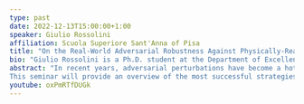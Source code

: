 ```yaml
---
type: past
date: 2022-12-13T15:00:00+1:00
speaker: Giulio Rossolini
affiliation: Scuola Superiore Sant'Anna of Pisa
title: "On the Real-World Adversarial Robustness Against Physically-Realizable Attacks"
bio: "Giulio Rossolini is a Ph.D. student at the Department of Excellence in Robotics & AI and the Real-Time Systems Laboratory (ReTiS Lab) of the Scuola Superiore Sant’Anna of Pisa. His research topics include the design of robust tools and architectures to enhance the trustworthiness of deep learning models in computer vision applications and safety-critical systems."
abstract: "In recent years, adversarial perturbations have become a hot topic in the safe and secure AI community. However, the concrete feasibility of such attacks on critical systems is often questioned, as it is necessary to exploit the digital representation of the input. This fact has inspired novel approaches for injecting adversarial features as physical objects or patches.
This seminar will provide an overview of the most successful strategies for crafting physically-realizable attacks, and examine their transferability among different real-world scenarios and computer vision architectures. Then, the presentation will address empirical and certifiable studies to improve the robustness of deep learning models against these threats."
youtube: oxPmRTfDUGk
---
```

